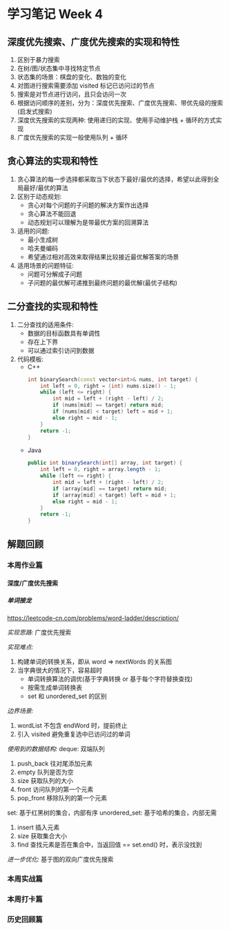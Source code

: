 # 学习笔记 Week 4

## 深度优先搜索、广度优先搜索的实现和特性

1. 区别于暴力搜索
2. 在树/图/状态集中寻找特定节点
3. 状态集的场景：棋盘的变化、数独的变化
4. 对图进行搜索需要添加 visited 标记已访问过的节点
5. 搜索是对节点进行访问，且只会访问一次
6. 根据访问顺序的差别，分为：深度优先搜索、广度优先搜索、带优先级的搜索(启发式搜索)
7. 深度优先搜索的实现两种: 使用递归的实现、使用手动维护栈 + 循环的方式实现
8. 广度优先搜索的实现一般使用队列 + 循环

## 贪心算法的实现和特性

1. 贪心算法的每一步选择都采取当下状态下最好/最优的选择，希望以此得到全局最好/最优的算法
2. 区别于动态规划:
	- 贪心对每个问题的子问题的解决方案作出选择
	- 贪心算法不能回退
	- 动态规划可以理解为是带最优方案的回溯算法
3. 适用的问题:
	- 最小生成树
	- 哈夫曼编码
	- 希望通过相对高效来取得结果比较接近最优解答案的场景
4. 适用场景的问题特征:
	- 问题可分解成子问题
	- 子问题的最优解可递推到最终问题的最优解(最优子结构)

## 二分查找的实现和特性

1. 二分查找的适用条件:
	- 数据的目标函数具有单调性
	- 存在上下界
	- 可以通过索引访问到数据
2. 代码模板:
	- C++
		```cpp
		int binarySearch(const vector<int>& nums, int target) {
			int left = 0, right = (int) nums.size() - 1;
			while (left <= right) {
				int mid = left + (right - left) / 2;
				if (nums[mid] == target) return mid;
				if (nums[mid] < target) left = mid + 1;
				else right = mid - 1;
			}
			return -1;
		}
		```
	- Java
		```java
		public int binarySearch(int[] array, int target) {
			int left = 0, right = array.length - 1;
			while (left <= right) {
				int mid = left + (right - left) / 2;
				if (array[mid] == target) return mid;
				if (array[mid] < target) left = mid + 1;
				else right = mid - 1;
			}
			return -1;
		}
		```

## 解题回顾

### 本周作业篇

#### 深度/广度优先搜索

##### 单词接龙
https://leetcode-cn.com/problems/word-ladder/description/

*实现思路:* 
广度优先搜索

*实现难点:*
1. 构建单词的转换关系，即从 word => nextWords 的关系图
2. 当字典很大的情况下，容易超时
	- 单词转换算法的调优(基于字典转换 or 基于每个字符替换查找)
	- 按需生成单词转换表
	- set 和 unordered_set 的区别

*边界场景:*
1. wordList 不包含 endWord 时，提前终止
2. 引入 visited 避免重复选中已访问过的单词

*使用到的数据结构:*
deque: 双端队列
1. push_back 往对尾添加元素
2. empty 队列是否为空
3. size 获取队列的大小
4. front 访问队列的第一个元素
5. pop_front 移除队列的第一个元素

set: 基于红黑树的集合，内部有序
unordered_set: 基于哈希的集合，内部无需
1. insert 插入元素
2. size 获取集合大小
3. find 查找元素是否在集合中，当返回值 == set.end() 时，表示没找到

*进一步优化:*
基于图的双向广度优先搜索


### 本周实战篇

### 本周打卡篇

### 历史回顾篇